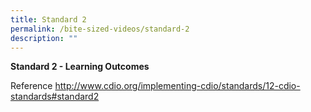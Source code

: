 ```yaml
---
title: Standard 2
permalink: /bite-sized-videos/standard-2
description: ""
---
```

**Standard 2 - Learning Outcomes**

Reference
http://www.cdio.org/implementing-cdio/standards/12-cdio-standards#standard2